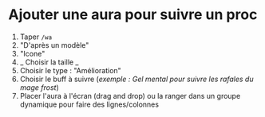 # Ajouter une aura pour suivre un proc
1. Taper ```/wa```
2. "D'après un modèle"
3. "Icone"
4. _ Choisir la taille _
5. Choisir le type : "Amélioration"
6. Choisir le buff à suivre (_exemple : Gel mental pour suivre les rafales du mage frost_)
7. Placer l'aura à l'écran (drag and drop) ou la ranger dans un groupe dynamique pour faire des lignes/colonnes
